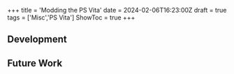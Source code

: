 +++
title = 'Modding the PS Vita'
date = 2024-02-06T16:23:00Z
draft = true
tags = ['Misc','PS Vita']
ShowToc = true
+++

 



## Development

## Future Work
